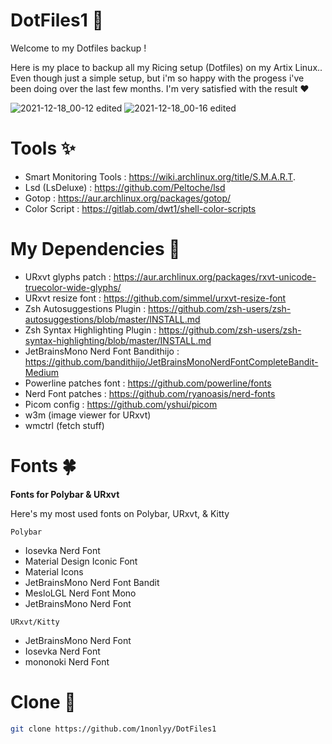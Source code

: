 # DotFiles1 🌻 

Welcome to my Dotfiles backup !


Here is my place to backup all my Ricing setup (Dotfiles) on my Artix Linux.. Even though just a simple setup, but i'm so happy with the progess i've been doing over the last few months. I'm very satisfied with the result ❤️

![2021-12-18_00-12 edited](https://user-images.githubusercontent.com/88080186/146664656-f69f8068-ceb7-4e00-8558-3b83ada9bc43.png)
![2021-12-18_00-16 edited](https://user-images.githubusercontent.com/88080186/146664659-cf2729d7-7a9d-45aa-b3e3-1382f1e15f73.png)

# Tools ✨

* Smart Monitoring Tools : https://wiki.archlinux.org/title/S.M.A.R.T.
* Lsd (LsDeluxe) : https://github.com/Peltoche/lsd
* Gotop : https://aur.archlinux.org/packages/gotop/
* Color Script : https://gitlab.com/dwt1/shell-color-scripts

# My Dependencies 💌 

* URxvt glyphs patch : https://aur.archlinux.org/packages/rxvt-unicode-truecolor-wide-glyphs/
* URxvt resize font : https://github.com/simmel/urxvt-resize-font
* Zsh Autosuggestions Plugin : https://github.com/zsh-users/zsh-autosuggestions/blob/master/INSTALL.md
* Zsh Syntax Highlighting Plugin : https://github.com/zsh-users/zsh-syntax-highlighting/blob/master/INSTALL.md
* JetBrainsMono Nerd Font Bandithijo : https://github.com/bandithijo/JetBrainsMonoNerdFontCompleteBandit-Medium 
* Powerline patches font : https://github.com/powerline/fonts
* Nerd Font patches : https://github.com/ryanoasis/nerd-fonts
* Picom config : https://github.com/yshui/picom
* w3m (image viewer for URxvt)
* wmctrl (fetch stuff)

# Fonts 🍀
<b>Fonts for Polybar & URxvt</b> 


Here's my most used fonts on Polybar, URxvt, & Kitty

`Polybar`
 * Iosevka Nerd Font
 * Material Design Iconic Font
 * Material Icons
 * JetBrainsMono Nerd Font Bandit 
 * MesloLGL Nerd Font Mono 
 * JetBrainsMono Nerd Font
 
 `URxvt/Kitty`
 * JetBrainsMono Nerd Font
 * Iosevka Nerd Font
 * mononoki Nerd Font

# Clone 🌼
``` sh
git clone https://github.com/1nonlyy/DotFiles1

```















 
